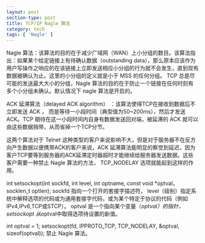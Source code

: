 ```yaml
---
layout: post
section-type: post
title: TCP/IP Nagle 算法
category: tech
tags: [ 'Nagle' ]
---
```



Nagle 算法：该算法的目的在于减少广域网（WAN）上小分组的数目。该算法指出：如果某个给定链接上有待确认数据（outstanding data），那么原本应该作为用户写操作之响应的在该链接上立即发送相应小分组的行为就不会发生，直到现有数据被确认为止。这里的小分组的定义就是小于 MSS 的任何分组。 TCP 总是尽可能的发送最大大小的分组，Nagle 算法的目的在于防止一个链接在任何时刻有多个小分组未确认。默认情况下  nagle 算法是开启的。

ACK 延滞算法（delayed ACK algorithm） ：该算法使得TCP在接收到数据后不立即发送 ACK ， 而是等待一小段时间（典型值为50~200ms），然后才发送ACK。TCP 期待在这一小段时间内自身有数据发送回对端，被延滞的 ACK 就可以由这些数据捎带，从而省掉一个TCP分节。

这两个算法对于 Telnet 这种类型的客户来说影响不大，但是对于服务器不在反方向产生数据以便携带ACK的客户来说，ACK 延滞算法能明显的察觉到延迟，因为客户TCP要等到服务器的ACK延滞定时器超时才能继续给服务器发送数据。这些客户需要一种禁止 Nagle 算法的方法，  TCP_NODELAY 选项就能起到这样的作用。

int setsockopt(int sockfd, int level, int optname, const void *optval，socklen_t optlen);
sockfd 指向一个打开的套接字描述符， level（级别）指定系统中解释选项的代码或为通用套接字代码，或为某个特定于协议的代码（例如IPv4,IPv6,TCP或STCP）。
optval 是一个指向某个变量（*optval）的指针，setsockopt 从*optval中取得选项待设置的新值。

int optval = 1;
setsockopt(fd, IPPROTO_TCP, TCP_NODELAY, &optval, sizeof(optval)); 禁止 Nagle 算法。
	
